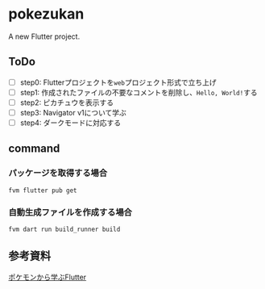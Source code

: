 # pokezukan

A new Flutter project.

## ToDo

- [ ] step0: Flutterプロジェクトを`web`プロジェクト形式で立ち上げ
- [ ] step1: 作成されたファイルの不要なコメントを削除し、`Hello, World!`する
- [ ] step2: ピカチュウを表示する
- [ ] step3: Navigator v1について学ぶ
- [ ] step4: ダークモードに対応する

## command

### パッケージを取得する場合

```terminal
fvm flutter pub get
```

### 自動生成ファイルを作成する場合

```terminal
fvm dart run build_runner build
```

## 参考資料

[ポケモンから学ぶFlutter](https://zenn.dev/sugitlab/books/flutter_poke_app_handson)
